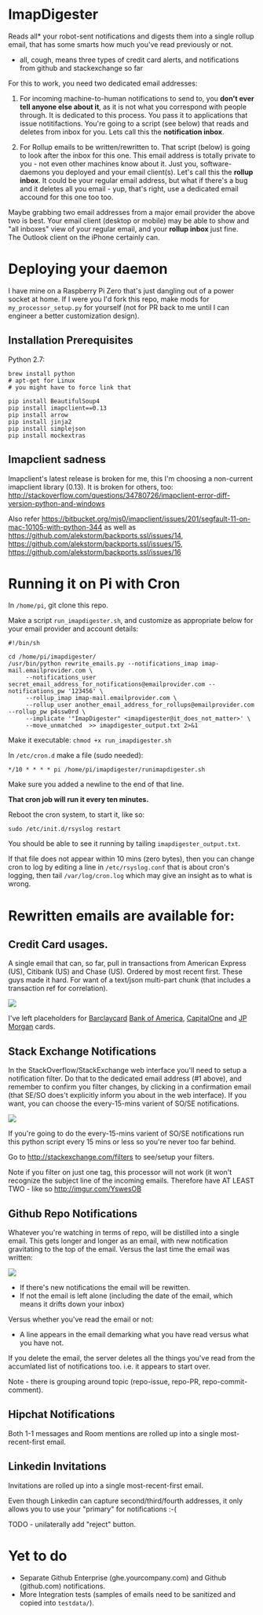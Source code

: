 # ImapDigester

Reads all* your robot-sent notifications and digests them into a single rollup email, that has some smarts how much
you've read previously or not.

 * all, cough, means three types of credit card alerts, and notifications from github and stackexchange so far

For this to work, you need two dedicated email addresses:

1. For incoming machine-to-human notifications to send to, you **don't ever tell anyone else about it**, as it is not 
what you correspond with people through. It is dedicated to this process. 
You pass it to applications that issue notitifactions. You're going  to a script (see below) that reads and 
deletes from inbox for you. Lets call this the **notification inbox**.

2. For Rollup emails to be written/rewritten to. That script (below) is going to look after the 
inbox for this one. This email address is totally private to you - not even other machines know about it. 
Just you, software-daemons you deployed and your email client(s). Let's call this the **rollup inbox**. It could be
your regular email address, but what if there's a bug and it deletes all you email - yup, that's right, use a 
dedicated email accound for this one too too.

Maybe grabbing two email addresses from a major email provider the above two is best. Your email client (desktop or 
mobile) may be able to show and "all inboxes" view of your regular email, and your **rollup inbox** just fine.  
The Outlook client on the iPhone certainly can.

# Deploying your daemon

I have mine on a Raspberry Pi Zero that's just dangling out of a power socket at home.  If I were you I'd fork this
repo, make mods for `my_processor_setup.py` for yourself (not for PR back to me until I can engineer a better 
customization design).

## Installation Prerequisites

Python 2.7:

```
brew install python
# apt-get for Linux
# you might have to force link that

pip install BeautifulSoup4
pip install imapclient==0.13
pip install arrow
pip install jinja2
pip install simplejson
pip install mockextras
```

## Imapclient sadness

Imapclient's latest release is broken for me, this I'm choosing a non-current imapclient library (0.13). 
It is broken for others, too:
http://stackoverflow.com/questions/34780726/imapclient-error-diff-version-python-and-windows

Also refer https://bitbucket.org/mjs0/imapclient/issues/201/segfault-11-on-mac-10105-with-python-344 as well as 
https://github.com/alekstorm/backports.ssl/issues/14, https://github.com/alekstorm/backports.ssl/issues/15, 
https://github.com/alekstorm/backports.ssl/issues/16

# Running it on Pi with Cron

In `/home/pi`, git clone this repo.

Make a script `run_imapdigester.sh`, and customize as appropriate below for your email provider and account details:

```
#!/bin/sh

cd /home/pi/imapdigester/
/usr/bin/python rewrite_emails.py --notifications_imap imap-mail.emailprovider.com \
     --notifications_user secret_email_address_for_notifications@emailprovider.com --notifications_pw '123456' \
     --rollup_imap imap-mail.emailprovider.com \
     --rollup_user another_email_address_for_rollups@emailprovider.com --rollup_pw p4ssw0rd \
     --implicate '"ImapDigester" <imapdigester@it_does_not_matter>' \
     --move_unmatched  >> imapdigester_output.txt 2>&1
```

Make it executable: `chmod +x run_imapdigester.sh`

In `/etc/cron.d` make a file (sudo needed):

```
*/10 * * * * pi /home/pi/imapdigester/runimapdigester.sh
```

Make sure you added a newline to the end of that line.

**That cron job will run it every ten minutes.**

Reboot the cron system, to start it, like so:

```
sudo /etc/init.d/rsyslog restart
```

You should be able to see it running by tailing `imapdigester_output.txt`.

If that file does not appear within 10 mins (zero bytes), then you can change cron to log by editing a line in `/etc/rsyslog.conf` that is about cron's logging, then tail `/var/log/cron.log` which may give an insight as to what is wrong.

# Rewritten emails are available for:

## Credit Card usages.

A single email that can, so far, pull in transactions from American Express (US), Citibank (US) and Chase (US).
Ordered by most recent first. These guys made it hard. For want of a text/json multi-part chunk (that includes a 
transaction ref for correlation).

![](http://paulhammant.com/images/cc_rollup.jpg)

I've left placeholders for [Barclaycard](https://github.com/paul-hammant/imapdigester/blob/master/processors/charges/barclaycard_notification_processor.py) [Bank of America](https://github.com/paul-hammant/imapdigester/blob/master/processors/charges/bofa_notification_processor.py), [CapitalOne](https://github.com/paul-hammant/imapdigester/blob/master/processors/charges/capitalone_notification_processor.py) and [JP Morgan](https://github.com/paul-hammant/imapdigester/blob/master/processors/charges/jpm_notification_processor.py) cards.

## Stack Exchange Notifications

In the StackOverflow/StackExchange web interface you'll need to setup a notification filter. Do that to the dedicated 
email address (#1 above), and remember to confirm you filter changes, by clicking in a confirmation email (that SE/SO 
does't explicitly inform you about in the web interface). If you want, you can choose the every-15-mins varient of 
SO/SE notifications.

![](http://paulhammant.com//images/so_rollup.jpg)

If you're going to do the every-15-mins varient of SO/SE notifications run this python script every 15 mins or less 
so you're never too far behind.

Go to http://stackexchange.com/filters to see/setup your filters.

Note if you filter on just one tag, this processor will not work (it won't recognize the subject line of the incoming
emails. Therefore have AT LEAST TWO - like so http://imgur.com/YswesOB

## Github Repo Notifications

Whatever you're watching in terms of repo, will be distilled into a single email. This gets longer and longer as an 
email, with new notification gravitating to the top of the email. Versus the last time the email 
was written:

![](http://paulhammant.com/images/gh_rollup.jpg)

- If there's new notifications the email will be rewitten. 
- If not the email is left alone (including the date of the email, which means it drifts down your inbox)

Versus whether you've read the email or not:

- A line appears in the email demarking what you have read versus what you have not.

If you delete the email, the server deletes all the things you've read from the accumlated list of notifications too. 
i.e. it appears to start over.

Note - there is grouping around topic (repo-issue, repo-PR, repo-commit-comment).

## Hipchat Notifications

Both 1-1 messages and Room mentions are rolled up into a single most-recent-first email.

## Linkedin Invitations

Invitations are rolled up into a single most-recent-first email.

Even though Linkedin can capture second/third/fourth addresses, it only allows you to use your "primary" for notifications :-(

TODO - unilaterally add "reject" button.

# Yet to do

- Separate Github Enterprise (ghe.yourcompany.com) and Github (github.com) notifications.
- More Integration tests (samples of emails need to be sanitized and copied into `testdata/`).

